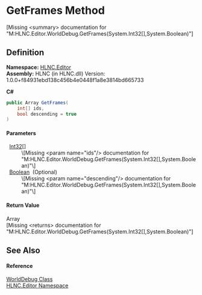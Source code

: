 # GetFrames Method


\[Missing &lt;summary&gt; documentation for "M:HLNC.Editor.WorldDebug.GetFrames(System.Int32[],System.Boolean)"\]



## Definition
**Namespace:** <a href="N_HLNC_Editor">HLNC.Editor</a>  
**Assembly:** HLNC (in HLNC.dll) Version: 1.0.0+f84931ebd138c456b4e0448f1a8e3814bd665733

**C#**
``` C#
public Array GetFrames(
	int[] ids,
	bool descending = true
)
```



#### Parameters
<dl><dt>  <a href="https://learn.microsoft.com/dotnet/api/system.int32" target="_blank" rel="noopener noreferrer">Int32</a>[]</dt><dd>\[Missing &lt;param name="ids"/&gt; documentation for "M:HLNC.Editor.WorldDebug.GetFrames(System.Int32[],System.Boolean)"\]</dd><dt>  <a href="https://learn.microsoft.com/dotnet/api/system.boolean" target="_blank" rel="noopener noreferrer">Boolean</a>  (Optional)</dt><dd>\[Missing &lt;param name="descending"/&gt; documentation for "M:HLNC.Editor.WorldDebug.GetFrames(System.Int32[],System.Boolean)"\]</dd></dl>

#### Return Value
Array  
\[Missing &lt;returns&gt; documentation for "M:HLNC.Editor.WorldDebug.GetFrames(System.Int32[],System.Boolean)"\]

## See Also


#### Reference
<a href="T_HLNC_Editor_WorldDebug">WorldDebug Class</a>  
<a href="N_HLNC_Editor">HLNC.Editor Namespace</a>  

